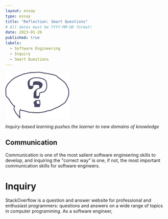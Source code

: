 ```yaml
---
layout: essay
type: essay
title: "Reflection: Smart Questions"
# All dates must be YYYY-MM-DD format!
date: 2023-01-26
published: true
labels:
  - Software Engineering
  - Inquiry
  - Smart Questions
---
```


<img width="200px" class="rounded float-start pe-4" src="../img/smart-questions/inquiryquestion.png">

*Inquiry-based learning pushes the learner to new domains of knowledge*

## Communication
Communication is one of the most salient software engineering skills to develop, and inquiring the "correct way" is one, if not, the most important communication skills for software engineers. 

# Inquiry
StackOverflow is a question and answer website for professional and enthusiast programmers: questions and answers on a wide range of topics in computer programming. As a software engineer, 
